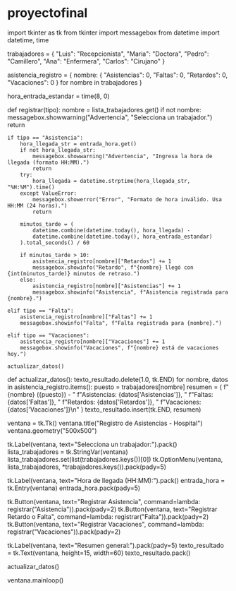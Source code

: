 # proyectofinal
import tkinter as tk
from tkinter import messagebox
from datetime import datetime, time

trabajadores = {
    "Luis": "Recepcionista",
    "Maria": "Doctora",
    "Pedro": "Camillero",
    "Ana": "Enfermera",
    "Carlos": "Cirujano"
}

asistencia_registro = {
    nombre: {
        "Asistencias": 0,
        "Faltas": 0,
        "Retardos": 0,
        "Vacaciones": 0
    }
    for nombre in trabajadores
}

hora_entrada_estandar = time(8, 0)

def registrar(tipo):
    nombre = lista_trabajadores.get()
    if not nombre:
        messagebox.showwarning("Advertencia", "Selecciona un trabajador.")
        return

    if tipo == "Asistencia":
        hora_llegada_str = entrada_hora.get()
        if not hora_llegada_str:
            messagebox.showwarning("Advertencia", "Ingresa la hora de llegada (formato HH:MM).")
            return
        try:
            hora_llegada = datetime.strptime(hora_llegada_str, "%H:%M").time()
        except ValueError:
            messagebox.showerror("Error", "Formato de hora inválido. Usa HH:MM (24 horas).")
            return

        minutos_tarde = (
            datetime.combine(datetime.today(), hora_llegada) -
            datetime.combine(datetime.today(), hora_entrada_estandar)
        ).total_seconds() / 60

        if minutos_tarde > 10:
            asistencia_registro[nombre]["Retardos"] += 1
            messagebox.showinfo("Retardo", f"{nombre} llegó con {int(minutos_tarde)} minutos de retraso.")
        else:
            asistencia_registro[nombre]["Asistencias"] += 1
            messagebox.showinfo("Asistencia", f"Asistencia registrada para {nombre}.")
    
    elif tipo == "Falta":
        asistencia_registro[nombre]["Faltas"] += 1
        messagebox.showinfo("Falta", f"Falta registrada para {nombre}.")

    elif tipo == "Vacaciones":
        asistencia_registro[nombre]["Vacaciones"] += 1
        messagebox.showinfo("Vacaciones", f"{nombre} está de vacaciones hoy.")

    actualizar_datos()

def actualizar_datos():
    texto_resultado.delete(1.0, tk.END)
    for nombre, datos in asistencia_registro.items():
        puesto = trabajadores[nombre]
        resumen = (
            f"{nombre} ({puesto}) - "
            f"Asistencias: {datos['Asistencias']}, "
            f"Faltas: {datos['Faltas']}, "
            f"Retardos: {datos['Retardos']}, "
            f"Vacaciones: {datos['Vacaciones']}\n"
        )
        texto_resultado.insert(tk.END, resumen)

ventana = tk.Tk()
ventana.title("Registro de Asistencias - Hospital")
ventana.geometry("500x500")

tk.Label(ventana, text="Selecciona un trabajador:").pack()
lista_trabajadores = tk.StringVar(ventana)
lista_trabajadores.set(list(trabajadores.keys())[0])
tk.OptionMenu(ventana, lista_trabajadores, *trabajadores.keys()).pack(pady=5)

tk.Label(ventana, text="Hora de llegada (HH:MM):").pack()
entrada_hora = tk.Entry(ventana)
entrada_hora.pack(pady=5)

tk.Button(ventana, text="Registrar Asistencia", command=lambda: registrar("Asistencia")).pack(pady=2)
tk.Button(ventana, text="Registrar Retardo o Falta", command=lambda: registrar("Falta")).pack(pady=2)
tk.Button(ventana, text="Registrar Vacaciones", command=lambda: registrar("Vacaciones")).pack(pady=2)

tk.Label(ventana, text="Resumen general:").pack(pady=5)
texto_resultado = tk.Text(ventana, height=15, width=60)
texto_resultado.pack()

actualizar_datos()

ventana.mainloop()




